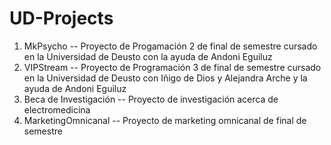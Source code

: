 # UD-Projects
<p></p>
<ol>
<li>MkPsycho -- Proyecto de Progamación 2 de final de semestre cursado en la Universidad de Deusto con la ayuda de Andoni Eguiluz</li>
<li>VIPStream -- Proyecto de Programación 3 de final de semestre cursado en la Universidad de Deusto con Iñigo de Dios y Alejandra Arche y la ayuda de Andoni Eguiluz</li>
<li>Beca de Investigación -- Proyecto de investigación acerca de electromedicina</li>
<li>MarketingOmnicanal -- Proyecto de marketing omnicanal de final de semestre</li>
</ol>

